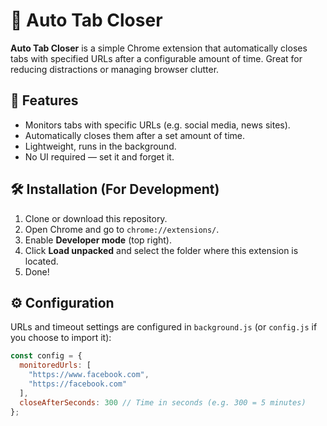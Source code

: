 # 🧹 Auto Tab Closer

**Auto Tab Closer** is a simple Chrome extension that automatically closes tabs with specified URLs after a configurable amount of time. Great for reducing distractions or managing browser clutter.

## 🔧 Features

- Monitors tabs with specific URLs (e.g. social media, news sites).
- Automatically closes them after a set amount of time.
- Lightweight, runs in the background.
- No UI required — set it and forget it.

## 🛠️ Installation (For Development)

1. Clone or download this repository.
2. Open Chrome and go to `chrome://extensions/`.
3. Enable **Developer mode** (top right).
4. Click **Load unpacked** and select the folder where this extension is located.
5. Done!

## ⚙️ Configuration

URLs and timeout settings are configured in `background.js` (or `config.js` if you choose to import it):

```js
const config = {
  monitoredUrls: [
    "https://www.facebook.com",
    "https://facebook.com"
  ],
  closeAfterSeconds: 300 // Time in seconds (e.g. 300 = 5 minutes)
};
